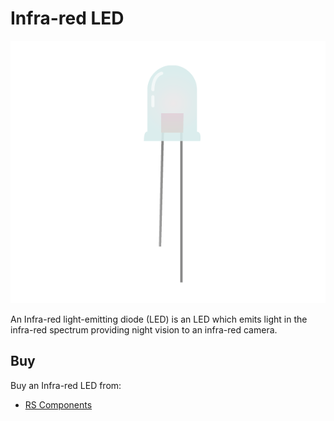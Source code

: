 # Infra-red LED

![Infra-red LED](led-ir.png)

An Infra-red light-emitting diode (LED) is an LED which emits light in the infra-red spectrum providing night vision to an infra-red camera.

## Buy

Buy an Infra-red LED from:

- [RS Components](http://uk.rs-online.com/web/p/ir-leds/6997663/)
